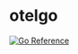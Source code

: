 # otelgo

[![Go Reference](https://pkg.go.dev/badge/github.com/wasilak/otelgo.svg)](https://pkg.go.dev/github.com/wasilak/otelgo)
